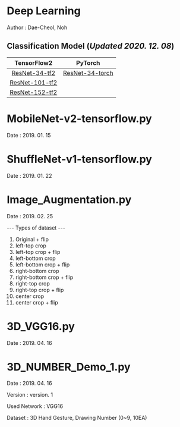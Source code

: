 # Deep Learning
Author : Dae-Cheol, Noh

Classification Model (*Updated 2020. 12. 08*)
------------------------
|TensorFlow2|PyTorch|
|:-----------:|:-----------:|
|[ResNet-34-tf2](https://github.com/bolero2/ResNet-34-tf2)|[ResNet-34-torch](https://github.com/bolero2/ResNet-34-torch)|
|[ResNet-101-tf2](https://github.com/bolero2/ResNet-101-tf2)||
|[ResNet-152-tf2](https://github.com/bolero2/ResNet-152-tf2)||


# MobileNet-v2-tensorflow.py
Date : 2019. 01. 15



# ShuffleNet-v1-tensorflow.py
Date : 2019. 01. 22



# Image_Augmentation.py
Date : 2019. 02. 25

--- Types of dataset ---
1. Original + flip
2. left-top crop
3. left-top crop + flip
4. left-bottom crop
5. left-bottom crop + flip
6. right-bottom crop
7. right-bottom crop + flip
8. right-top crop
9. right-top crop + flip
10. center crop
11. center crop + flip



# 3D_VGG16.py
Date : 2019. 04. 16



# 3D_NUMBER_Demo_1.py
Date : 2019. 04. 16

Version : version. 1

Used Network : VGG16

Dataset : 3D Hand Gesture, Drawing Number (0~9, 10EA)


